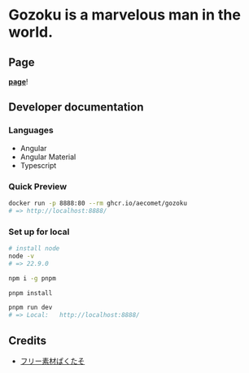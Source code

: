 # Gozoku is a marvelous man in the world.

## Page

**[page](https://aecomet.github.io/gozoku)**!

## Developer documentation

### Languages

- Angular
- Angular Material
- Typescript

### Quick Preview

```sh
docker run -p 8888:80 --rm ghcr.io/aecomet/gozoku
# => http://localhost:8888/
```

### Set up for local

```sh
# install node
node -v
# => 22.9.0

npm i -g pnpm

pnpm install

pnpm run dev
# => Local:   http://localhost:8888/
```

## Credits

- [フリー素材ぱくたそ](https://www.pakutaso.com)

